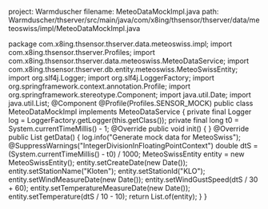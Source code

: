 project: Warmduscher
filename: MeteoDataMockImpl.java
path: Warmduscher/thserver/src/main/java/com/x8ing/thsensor/thserver/data/meteoswiss/impl/MeteoDataMockImpl.java

package com.x8ing.thsensor.thserver.data.meteoswiss.impl;
import com.x8ing.thsensor.thserver.Profiles;
import com.x8ing.thsensor.thserver.data.meteoswiss.MeteoDataService;
import com.x8ing.thsensor.thserver.db.entity.meteoswiss.MeteoSwissEntity;
import org.slf4j.Logger;
import org.slf4j.LoggerFactory;
import org.springframework.context.annotation.Profile;
import org.springframework.stereotype.Component;
import java.util.Date;
import java.util.List;
@Component
@Profile(Profiles.SENSOR_MOCK)
public class MeteoDataMockImpl implements MeteoDataService {
    private final Logger log = LoggerFactory.getLogger(this.getClass());
    private final long t0 = System.currentTimeMillis() - 1;
    @Override
    public void init() {
    }
    @Override
    public List<MeteoSwissEntity> getData() {
        log.info("Generate mock data for MeteoSwiss");
        @SuppressWarnings("IntegerDivisionInFloatingPointContext")
        double dtS = (System.currentTimeMillis() - t0) / 1000;
        MeteoSwissEntity entity = new MeteoSwissEntity();
        entity.setCreateDate(new Date());
        entity.setStationName("Kloten");
        entity.setStationId("KLO");
        entity.setWindMeasureDate(new Date());
        entity.setWindGustSpeed(dtS / 30 + 60);
        entity.setTemperatureMeasureDate(new Date());
        entity.setTemperature(dtS / 10 - 10);
        return List.of(entity);
    }
}